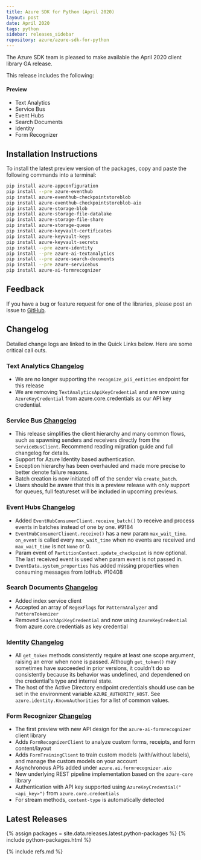 ```yaml
---
title: Azure SDK for Python (April 2020)
layout: post
date: April 2020
tags: python
sidebar: releases_sidebar
repository: azure/azure-sdk-for-python
---
```


The Azure SDK team is pleased to make available the April 2020 client library GA release.

This release includes the following:

#### Preview

- Text Analytics
- Service Bus
- Event Hubs
- Search Documents
- Identity
- Form Recognizer


## Installation Instructions

To install the latest preview version of the packages, copy and paste the following commands into a terminal:

```bash
pip install azure-appconfiguration
pip install --pre azure-eventhub
pip install azure-eventhub-checkpointstoreblob
pip install azure-eventhub-checkpointstoreblob-aio
pip install azure-storage-blob
pip install azure-storage-file-datalake
pip install azure-storage-file-share
pip install azure-storage-queue
pip install azure-keyvault-certificates
pip install azure-keyvault-keys
pip install azure-keyvault-secrets
pip install --pre azure-identity
pip install --pre azure-ai-textanalytics
pip install --pre azure-search-documents
pip install --pre azure-servicebus
pip install azure-ai-formrecognizer
```

## Feedback

If you have a bug or feature request for one of the libraries, please post an issue to [GitHub](https://github.com/azure/azure-sdk-for-python/issues).

## Changelog

Detailed change logs are linked to in the Quick Links below. Here are some critical call outs.

### Text Analytics [Changelog](https://github.com/Azure/azure-sdk-for-python/blob/master/sdk/textanalytics/azure-ai-textanalytics/CHANGELOG.md#change-log-azure-ai-textanalytics)

- We are no longer supporting the `recognize_pii_entities` endpoint for this release
- We are removing `TextAnalyticsApiKeyCredential` and are now using `AzureKeyCredential` from azure.core.credentials as our API key credential.

### Service Bus [Changelog](https://github.com/Azure/azure-sdk-for-python/blob/master/sdk/servicebus/azure-servicebus/CHANGELOG.md)

- This release simplifies the client hierarchy and many common flows, such as spawning senders and receivers directly from the `ServiceBusClient`.  Recommend reading migration guide and full changelog for details.
- Support for Azure Identity based authentication.
- Exception hierarchy has been overhauled and made more precise to better denote failure reasons.
- Batch creation is now initiated off of the sender via `create_batch`.
- Users should be aware that this is a preview release with only support for queues, full featureset will be included in upcoming previews.

### Event Hubs [Changelog](https://github.com/Azure/azure-sdk-for-python/blob/master/sdk/eventhub/azure-eventhub/CHANGELOG.md)

- Added `EventHubConsumerClient.receive_batch()` to receive and process events in batches instead of one by one. #9184
- `EventHubConsumerCliuent.receive()` has a new param `max_wait_time`.
`on_event` is called every `max_wait_time` when no events are received and `max_wait_time` is not `None` or 0.
- Param event of `PartitionContext.update_checkpoint` is now optional. The last received event is used when param event is not passed in.
- `EventData.system_properties` has added missing properties when consuming messages from IotHub. #10408

### Search Documents [Changelog](https://github.com/Azure/azure-sdk-for-python/blob/master/sdk/search/azure-search-documents/CHANGELOG.md)

- Added index service client
- Accepted an array of `RegexFlags` for `PatternAnalyzer` and `PatternTokenizer`
- Removed `SearchApiKeyCredential` and now using `AzureKeyCredential` from azure.core.credentials as key credential

### Identity [Changelog](https://github.com/Azure/azure-sdk-for-python/blob/master/sdk/identity/azure-identity/CHANGELOG.md)

- All `get_token` methods consistently require at least one scope argument, raising an error when none is passed. Although `get_token()` may sometimes have succeeded in prior versions, it couldn't do so consistently because its behavior was undefined, and dependened on the credential's type and internal state.
- The host of the Active Directory endpoint credentials should use can be set in the environment variable `AZURE_AUTHORITY_HOST`. See `azure.identity.KnownAuthorities` for a list of common values.

### Form Recognizer [Changelog](https://github.com/Azure/azure-sdk-for-python/blob/master/sdk/formrecognizer/azure-ai-formrecognizer/CHANGELOG.md)

- The first preview with new API design for the `azure-ai-formrecognizer` client library
- Adds `FormRecognizerClient` to analyze custom forms, receipts, and form content/layout
- Adds `FormTrainingClient` to train custom models (with/without labels), and manage the custom models on your account
- Asynchronous APIs added under `azure.ai.formrecognizer.aio`
- New underlying REST pipeline implementation based on the `azure-core` library
- Authentication with API key supported using `AzureKeyCredential("<api_key>")` from `azure.core.credentials`
- For stream methods, `content-type` is automatically detected

## Latest Releases

{% assign packages = site.data.releases.latest.python-packages %}
{% include python-packages.html %}

{% include refs.md %}

